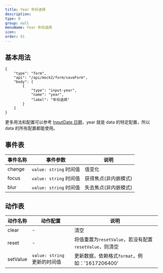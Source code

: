 ```yaml
---
title: Year 年份选择
description:
type: 0
group: null
menuName: Year 年份选择
icon:
order: 61
---
```


## 基本用法

```schema: scope="body"
{
    "type": "form",
    "api": "/api/mock2/form/saveForm",
    "body": [
        {
            "type": "input-year",
            "name": "year",
            "label": "年份选择"
        }
    ]
}
```

更多用法和配置可以参考 [InputDate 日期](input-date)，year 就是 data 的特定配置，所以 data 的所有配置都能使用。

## 事件表

| 事件名称 | 事件参数               | 说明                 |
| -------- | ---------------------- | -------------------- |
| change   | `value: string` 时间值 | 值变化               |
| focus    | `value: string` 时间值  | 获得焦点(非内嵌模式) |
| blur     | `value: string` 时间值  | 失去焦点(非内嵌模式) |

## 动作表

| 动作名称 | 动作配置                     | 说明                                                   |
| -------- | ---------------------------- | ------------------------------------------------------ |
| clear    | -                            | 清空                                                   |
| reset    | -                            | 将值重置为`resetValue`，若没有配置`resetValue`，则清空 |
| setValue | `value: string` 更新的时间值 | 更新数据，依赖格式`format`，例如：'1617206400'         |
